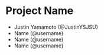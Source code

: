 # Project Name
- Justin Yamamoto (@JustinYSJSU)
- Name (@username)
- Name (@username)
- Name (@username)
